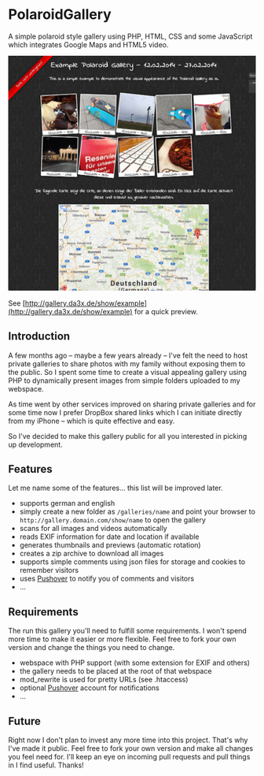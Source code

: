PolaroidGallery
===============

A simple polaroid style gallery using PHP, HTML, CSS and some JavaScript which integrates Google Maps and HTML5 video.

![Screenshot](screenshot.png)

See [http://gallery.da3x.de/show/example](http://gallery.da3x.de/show/example) for a quick preview.

## Introduction

A few months ago – maybe a few years already – I've felt the need to host private galleries to share photos with my family without exposing them to the public. So I spent some time to create a visual appealing gallery using PHP to dynamically present images from simple folders uploaded to my webspace.

As time went by other services improved on sharing private galleries and for some time now I prefer DropBox shared links which I can initiate directly from my iPhone – which is quite effective and easy.

So I've decided to make this gallery public for all you interested in picking up development. 

## Features

Let me name some of the features... this list will be improved later.

* supports german and english
* simply create a new folder as `/galleries/name` and point your browser to `http://gallery.domain.com/show/name` to open the gallery
* scans for all images and videos automatically
* reads EXIF information for date and location if available
* generates thumbnails and previews (automatic rotation)
* creates a zip archive to download all images
* supports simple comments using json files for storage and cookies to remember visitors
* uses [Pushover](http://www.pushover.net) to notify you of comments and visitors
* ...

## Requirements

The run this gallery you'll need to fulfill some requirements. I won't spend more time to make it easier or more flexible. Feel free to fork your own version and change the things you need to change.

* webspace with PHP support (with some extension for EXIF and others)
* the gallery needs to be placed at the root of that webspace
* mod_rewrite is used for pretty URLs (see .htaccess)
* optional [Pushover](http://www.pushover.net) account for notifications
* ...

## Future

Right now I don't plan to invest any more time into this project. That's why I've made it public. Feel free to fork your own version and make all changes you feel need for. I'll keep an eye on incoming pull requests and pull things in I find useful. Thanks!